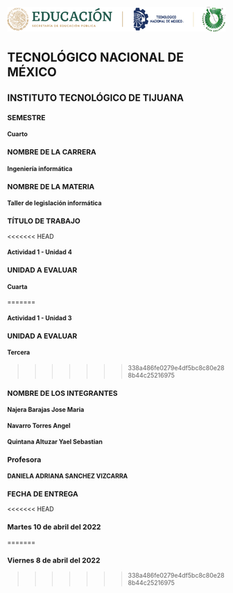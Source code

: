 ![alt text](https://github.com/YaelQuintana/Taller-de-legislacion/blob/main/Unidad1/Logo_tec.png?raw=true)
#  TECNOLÓGICO NACIONAL DE MÉXICO
##  INSTITUTO TECNOLÓGICO DE TIJUANA 

### SEMESTRE 
#### Cuarto

### NOMBRE DE LA CARRERA
#### Ingeniería informática

### NOMBRE DE LA MATERIA 
#### Taller de legislación informática

### TÍTULO DE TRABAJO
<<<<<<< HEAD
#### Actividad 1 - Unidad 4 

### UNIDAD A EVALUAR
#### Cuarta
=======
#### Actividad 1 - Unidad 3 

### UNIDAD A EVALUAR
#### Tercera
>>>>>>> 338a486fe0279e4df5bc8c80e288b44c25216975


###  NOMBRE DE LOS INTEGRANTES 
#### Najera Barajas Jose Maria
#### Navarro Torres Angel
#### Quintana Altuzar Yael Sebastian 

### Profesora
#### DANIELA ADRIANA SANCHEZ VIZCARRA

### FECHA DE ENTREGA
<<<<<<< HEAD
### Martes 10 de abril del 2022
=======
### Viernes 8 de abril del 2022
>>>>>>> 338a486fe0279e4df5bc8c80e288b44c25216975
#